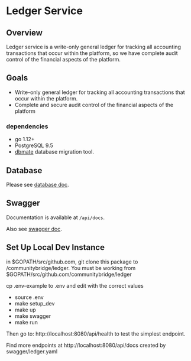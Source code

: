 # Ledger Service

## Overview
Ledger service is a write-only general ledger for tracking all accounting transactions that occur within the platform, so we have complete audit control of the financial aspects of the platform.

## Goals
- Write-only general ledger for tracking all accounting transactions that occur within the platform.
- Complete and secure audit control of the financial aspects of the platform

### dependencies
- go 1.12+
- PostgreSQL 9.5
- [dbmate](https://github.com/amacneil/dbmate)
database migration tool. 

## Database
Please see [database doc](db/README.md).

## Swagger
Documentation is available at `/api/docs`.

Also see [swagger doc](swagger/ledger.yaml).

## Set Up Local Dev Instance

in $GOPATH/src/github.com, git clone this package to /communitybridge/ledger.  You must be working from $GOPATH/src/github.com/communitybridge/ledger

cp .env-example to .env and edit with the correct values

- source .env
- make setup_dev
- make up
- make swagger
- make run

Then go to: http://localhost:8080/api/health to test the simplest endpoint.

Find more endpoints at http://localhost:8080/api/docs created by swagger/ledger.yaml
